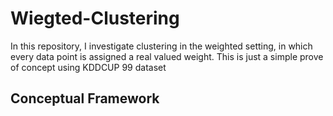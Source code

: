 # Wiegted-Clustering
In this repository, I investigate clustering in the weighted setting, in which every data point is assigned a real valued
weight. This is just a simple prove of concept using KDDCUP 99 dataset
## Conceptual Framework
